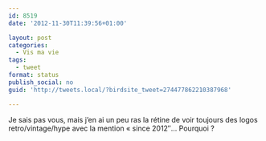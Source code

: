 ```yaml
---
id: 8519
date: '2012-11-30T11:39:56+01:00'

layout: post
categories:
  - Vis ma vie
tags:
  - tweet
format: status
publish_social: no
guid: 'http://tweets.local/?birdsite_tweet=274477862210387968'

---
```


Je sais pas vous, mais j’en ai un peu ras la rétine de voir toujours des logos retro/vintage/hype avec la mention « since 2012″… Pourquoi ?